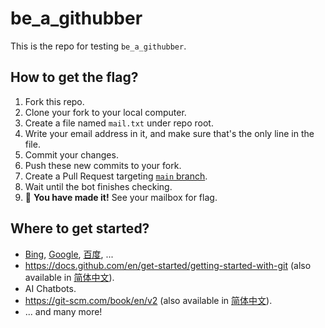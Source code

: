 # be_a_githubber

This is the repo for testing `be_a_githubber`.

## How to get the flag?

1. Fork this repo.
2. Clone your fork to your local computer.
3. Create a file named `mail.txt` under repo root.
4. Write your email address in it, and make sure that's the only line in the file.
5. Commit your changes.
6. Push these new commits to your fork.
7. Create a Pull Request targeting [`main` branch](https://github.com/CSharperMantle/be_a_githubber/tree/main).
8. Wait until the bot finishes checking.
9. :tada: **You have made it!** See your mailbox for flag.

## Where to get started?

* [Bing](https://www.bing.com/), [Google](https://www.google.com/), [百度](https://www.baidu.com/), ...
* <https://docs.github.com/en/get-started/getting-started-with-git> (also available in [简体中文](https://docs.github.com/zh/get-started/getting-started-with-git)).
* AI Chatbots.
* <https://git-scm.com/book/en/v2> (also available in [简体中文](https://git-scm.com/book/zh/v2)).
* ... and many more!
